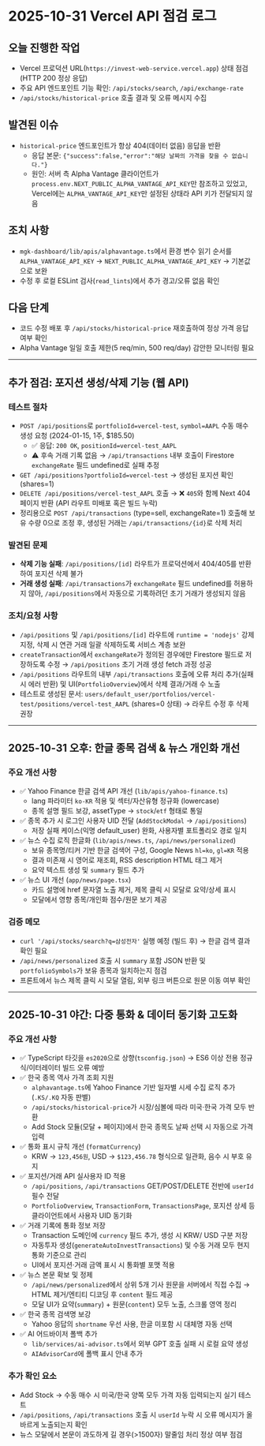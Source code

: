 # 2025-10-31 Vercel API 점검 로그

## 오늘 진행한 작업
- Vercel 프로덕션 URL(`https://invest-web-service.vercel.app`) 상태 점검 (HTTP 200 정상 응답)
- 주요 API 엔드포인트 기능 확인: `/api/stocks/search`, `/api/exchange-rate`
- `/api/stocks/historical-price` 호출 결과 및 오류 메시지 수집

## 발견된 이슈
- `historical-price` 엔드포인트가 항상 404(데이터 없음) 응답을 반환
  - 응답 본문: `{"success":false,"error":"해당 날짜의 가격을 찾을 수 없습니다."}`
  - 원인: 서버 측 Alpha Vantage 클라이언트가 `process.env.NEXT_PUBLIC_ALPHA_VANTAGE_API_KEY`만 참조하고 있었고, Vercel에는 `ALPHA_VANTAGE_API_KEY`만 설정된 상태라 API 키가 전달되지 않음

## 조치 사항
- `mgk-dashboard/lib/apis/alphavantage.ts`에서 환경 변수 읽기 순서를 `ALPHA_VANTAGE_API_KEY` → `NEXT_PUBLIC_ALPHA_VANTAGE_API_KEY` → 기본값으로 보완
- 수정 후 로컬 ESLint 검사(`read_lints`)에서 추가 경고/오류 없음 확인

## 다음 단계
- 코드 수정 배포 후 `/api/stocks/historical-price` 재호출하여 정상 가격 응답 여부 확인
- Alpha Vantage 일일 호출 제한(5 req/min, 500 req/day) 감안한 모니터링 필요

---

## 추가 점검: 포지션 생성/삭제 기능 (웹 API)

### 테스트 절차
- `POST /api/positions`로 `portfolioId=vercel-test`, `symbol=AAPL` 수동 매수 생성 요청 (2024-01-15, 1주, $185.50)
  - ✅ 응답: `200 OK`, `positionId=vercel-test_AAPL`
  - ⚠️ 후속 거래 기록 없음 → `/api/transactions` 내부 호출이 Firestore `exchangeRate` 필드 undefined로 실패 추정
- `GET /api/positions?portfolioId=vercel-test` → 생성된 포지션 확인 (shares=1)
- `DELETE /api/positions/vercel-test_AAPL` 호출 → ❌ `405`와 함께 Next 404 페이지 반환 (API 라우트 미배포 혹은 빌드 누락)
- 정리용으로 `POST /api/transactions` (type=sell, exchangeRate=1) 호출해 보유 수량 0으로 조정 후, 생성된 거래는 `/api/transactions/{id}`로 삭제 처리

### 발견된 문제
- **삭제 기능 실패**: `/api/positions/[id]` 라우트가 프로덕션에서 404/405를 반환하여 포지션 삭제 불가
- **거래 생성 실패**: `/api/transactions`가 `exchangeRate` 필드 undefined를 허용하지 않아, `/api/positions`에서 자동으로 기록하려던 초기 거래가 생성되지 않음

### 조치/요청 사항
- `/api/positions` 및 `/api/positions/[id]` 라우트에 `runtime = 'nodejs'` 강제 지정, 삭제 시 연관 거래 일괄 삭제하도록 서비스 계층 보완
- `createTransaction`에서 `exchangeRate`가 정의된 경우에만 Firestore 필드로 저장하도록 수정 → `/api/positions` 초기 거래 생성 fetch 과정 성공
- `/api/positions` 라우트의 내부 `/api/transactions` 호출에 오류 처리 추가(실패 시 에러 반환) 및 UI(`PortfolioOverview`)에서 삭제 결과/거래 수 노출
- 테스트로 생성된 문서: `users/default_user/portfolios/vercel-test/positions/vercel-test_AAPL` (shares=0 상태) → 라우트 수정 후 삭제 권장

---

## 2025-10-31 오후: 한글 종목 검색 & 뉴스 개인화 개선

### 주요 개선 사항
- ✅ Yahoo Finance 한글 검색 API 개선 (`lib/apis/yahoo-finance.ts`)
  - lang 파라미터 `ko-KR` 적용 및 섹터/자산유형 정규화 (lowercase)
  - 종목 설명 필드 보강, assetType → `stock`/`etf` 형태로 통일
- ✅ 종목 추가 시 로그인 사용자 UID 전달 (`AddStockModal` → `/api/positions`)
  - 저장 실패 케이스(익명 default_user) 완화, 사용자별 포트폴리오 경로 일치
- ✅ 뉴스 수집 로직 한글화 (`lib/apis/news.ts`, `/api/news/personalized`)
  - 보유 종목명/티커 기반 한글 검색어 구성, Google News `hl=ko`, `gl=KR` 적용
  - 결과 미존재 시 영어로 재조회, RSS description HTML 태그 제거
  - 요약 텍스트 생성 및 `summary` 필드 추가
- ✅ 뉴스 UI 개선 (`app/news/page.tsx`)
  - 카드 설명에 href 문자열 노출 제거, 제목 클릭 시 모달로 요약/상세 표시
  - 모달에서 영향 종목/개인화 점수/원문 보기 제공

### 검증 메모
- `curl '/api/stocks/search?q=삼성전자'` 실행 예정 (빌드 후) → 한글 검색 결과 확인 필요
- `/api/news/personalized` 호출 시 `summary` 포함 JSON 반환 및 `portfolioSymbols`가 보유 종목과 일치하는지 점검
- 프론트에서 뉴스 제목 클릭 시 모달 열림, 외부 링크 버튼으로 원문 이동 여부 확인

---

## 2025-10-31 야간: 다중 통화 & 데이터 동기화 고도화

### 주요 개선 사항
- ✅ TypeScript 타깃을 `es2020`으로 상향(`tsconfig.json`) → ES6 이상 전용 정규식/이터레이터 빌드 오류 예방
- ✅ 한국 종목 역사 가격 조회 지원
  - `alphavantage.ts`에 Yahoo Finance 기반 일자별 시세 수집 로직 추가 (`.KS/.KQ` 자동 판별)
  - `/api/stocks/historical-price`가 시장/심볼에 따라 미국·한국 가격 모두 반환
  - Add Stock 모듈(모달 + 페이지)에서 한국 종목도 날짜 선택 시 자동으로 가격 입력
- ✅ 통화 표시 규칙 개선 (`formatCurrency`)
  - KRW → `123,456원`, USD → `$123,456.78` 형식으로 일관화, 음수 시 부호 유지
- ✅ 포지션/거래 API 실사용자 ID 적용
  - `/api/positions`, `/api/transactions` GET/POST/DELETE 전반에 `userId` 필수 전달
  - `PortfolioOverview`, `TransactionForm`, `TransactionsPage`, 포지션 상세 등 클라이언트에서 사용자 UID 동기화
- ✅ 거래 기록에 통화 정보 저장
  - Transaction 도메인에 `currency` 필드 추가, 생성 시 KRW/ USD 구분 저장
  - 자동투자 생성(`generateAutoInvestTransactions`) 및 수동 거래 모두 현지 통화 기준으로 관리
  - UI에서 포지션·거래 금액 표시 시 통화별 포맷 적용
- ✅ 뉴스 본문 확보 및 정제
  - `/api/news/personalized`에서 상위 5개 기사 원문을 서버에서 직접 수집 → HTML 제거/엔티티 디코딩 후 `content` 필드 제공
  - 모달 UI가 요약(`summary`) + 원문(`content`) 모두 노출, 스크롤 영역 정리
- ✅ 한국 종목 검색명 보강
  - Yahoo 응답의 `shortname` 우선 사용, 한글 미포함 시 대체명 자동 선택
- ✅ AI 어드바이저 폴백 추가
  - `lib/services/ai-advisor.ts`에서 외부 GPT 호출 실패 시 로컬 요약 생성
  - `AIAdvisorCard`에 폴백 표시 안내 추가


### 추가 확인 요소
- Add Stock → 수동 매수 시 미국/한국 양쪽 모두 가격 자동 입력되는지 실기 테스트
- `/api/positions`, `/api/transactions` 호출 시 `userId` 누락 시 오류 메시지가 올바르게 노출되는지 확인
- 뉴스 모달에서 본문이 과도하게 길 경우(>1500자) 말줄임 처리 정상 여부 점검

